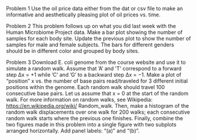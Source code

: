 
Problem 1
Use the oil price data either from the dat or csv file to make an informative and aesthetically pleasing plot of oil prices vs. time.

Problem 2
This problem follows up on what you did last week with the Human Microbiome Project data. Make a bar plot showing the number of samples for each body site.
Update the previous plot to show the number of samples for male and female subjects. The bars for different genders should be in different color and grouped by body sites.

Problem 3
Download E. coli genome from the course website and use it to simulate a random walk. Assume that ’A’ and ’T’ correspond to a forward step ∆x = +1 while ’C’ and ’G’ to a backward step ∆x = −1. Make a plot of “position” x vs. the number of base pairs read/traveled for 3 different initial positions within the genome. Each random walk should travel 100 consecutive base pairs. Let us assume that x = 0 at the start of the random walk. For more information on random walks, see Wikipedia: https://en.wikipedia.org/wiki/ Random_walk. Then, make a histogram of the random walk displacements over one walk for 200 walks; each consecutive random walk starts where the previous one finishes. Finally, combine the two figures made in this problem into a single figure with two subplots arranged horizontally. Add panel labels: “(a)” and “(b)”.
